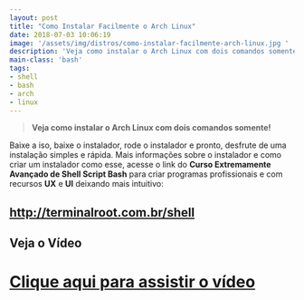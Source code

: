 ```yaml
---
layout: post
title: "Como Instalar Facilmente o Arch Linux"
date: 2018-07-03 10:06:19
image: '/assets/img/distros/como-instalar-facilmente-arch-linux.jpg '
description: 'Veja como instalar o Arch Linux com dois comandos somente!'
main-class: 'bash'
tags:
- shell
- bash
- arch
- linux
---
```


> **Veja como instalar o Arch Linux com dois comandos somente!**

Baixe a iso, baixe o instalador, rode o instalador e pronto, desfrute de uma instalação simples e rápida. Mais informações sobre o instalador e como criar um instalador como esse, acesse o link do **Curso Extremamente Avançado de Shell Script Bash** para criar programas profissionais e com recursos **UX** e **UI** deixando mais intuitivo:
## <http://terminalroot.com.br/shell>

## Veja o Vídeo
# [Clique aqui para assistir o vídeo](https://youtu.be/Pjbd-cuP3YE)




<script async src="https://pagead2.googlesyndication.com/pagead/js/adsbygoogle.js"></script>

<!-- Informat -->
<ins class="adsbygoogle"
 style="display:block"
 data-ad-client="ca-pub-2838251107855362"
 data-ad-slot="2327980059"
 data-ad-format="auto"
 data-full-width-responsive="true"></ins>

<script>
(adsbygoogle = window.adsbygoogle || []).push({});
</script>

